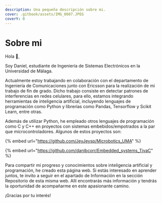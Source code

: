 ```yaml
---
description: Una pequeña descripción sobre mi.
cover: .gitbook/assets/IMG_0607.JPEG
coverY: 0
---
```


# Sobre mi

Hola 👋,

Soy Daniel, estudiante de Ingeniería de Sistemas Electrónicos en la Universidad de Málaga.

Actualmente estoy trabajando en colaboración con el departamento de Ingeniería de Comunicaciones junto con Ericsson para la realización de mi trabajo de fin de grado. Dicho trabajo consiste en detectar patrones de interferencias en redes celulares, para ello, estamos integrando herramientas de inteligencia artificial, incluyendo lenguajes de programación como Python y librerías como Pandas, Tensorflow y Scikit Learn, entre otras.

Además de utilizar Python, he empleado otros lenguajes de programación como C y C++ en proyectos con sistemas embebidos/empotrados a la par que microcontroladores. Algunos de estos proyectos son:

{% embed url="https://github.com/JeyJeysp/Microbotics_UMA" %}

{% embed url="https://github.com/danibcorr/Embedded_systems_TivaC" %}

Para compartir mi progreso y conocimientos sobre inteligencia artificial y programación, he creado esta página web. Si estás interesado en aprender juntos, te invito a seguir en el apartado de Información en la sección Repositorio de esta misma web. Allí encontrarás más información y tendrás la oportunidad de acompañarme en este apasionante camino.&#x20;

¡Gracias por tu interés!
